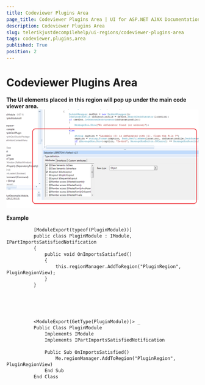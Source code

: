 ```yaml
---
title: Codeviewer Plugins Area
page_title: Codeviewer Plugins Area | UI for ASP.NET AJAX Documentation
description: Codeviewer Plugins Area
slug: telerikjustdecompilehelp/ui-regions/codeviewer-plugins-area
tags: codeviewer,plugins,area
published: True
position: 2
---
```


# Codeviewer Plugins Area



__The UI elements placed in this region will pop up under the main code viewer area.__![Code Viewer Plugin Area](images/images/CodeViewerPluginArea.png)

__Example__

	
              [ModuleExport(typeof(PluginModule))]
              public class PluginModule : IModule, IPartImportsSatisfiedNotification
              {
                  public void OnImportsSatisfied()
                  {
                      this.regionManager.AddToRegion("PluginRegion", PluginRegionView);
                  }
              }
         



	
              <ModuleExport(GetType(PluginModule))> _
              Public Class PluginModule
                  Implements IModule
                  Implements IPartImportsSatisfiedNotification

                  Public Sub OnImportsSatisfied()
                      Me.regionManager.AddToRegion("PluginRegion", PluginRegionView)
                  End Sub
              End Class
            


